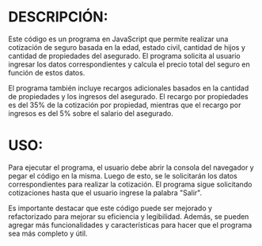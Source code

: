 

# DESCRIPCIÓN:

Este código es un programa en JavaScript que permite realizar una cotización de seguro basada en la edad, 
estado civil, cantidad de hijos y cantidad de propiedades del asegurado. El programa solicita al usuario 
ingresar los datos correspondientes y calcula el precio total del seguro en función de estos datos.

El programa también incluye recargos adicionales basados en la cantidad de propiedades y los ingresos del 
asegurado. El recargo por propiedades es del 35% de la cotización por propiedad, mientras que el recargo por 
ingresos es del 5% sobre el salario del asegurado.


# USO:

Para ejecutar el programa, el usuario debe abrir la consola del navegador y pegar el código en la misma. 
Luego de esto, se le solicitarán los datos correspondientes para realizar la cotización. El programa sigue 
solicitando cotizaciones hasta que el usuario ingrese la palabra "Salir".


Es importante destacar que este código puede ser mejorado y refactorizado para mejorar su eficiencia y 
legibilidad. Además, se pueden agregar más funcionalidades y características para hacer que el programa sea 
más completo y útil.